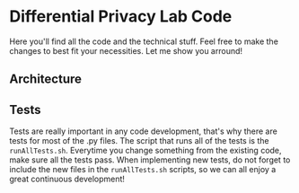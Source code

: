 # Differential Privacy Lab Code

Here you'll find all the code and the technical stuff. Feel free to make the changes to best fit your necessities. Let me show you arround!

## Architecture

## Tests

Tests are really important in any code development, that's why there are tests for most of the .py files. The script that runs all of the tests is the `runAllTests.sh`. Everytime you change something from the existing code, make sure all the tests pass. When implementing new tests, do not forget to include the new files in the `runAllTests.sh` scripts, so we can all enjoy a great continuous development!